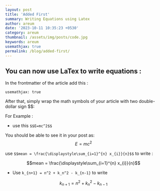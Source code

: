 ```yaml
---
layout: post
title: 'Added First'
summary: Writing Equations using Latex
author: areum
date: '2023-10-11 10:35:23 +0530'
category: areum
thumbnail: /assets/img/posts/code.jpg
keywords: areum
usemathjax: true
permalink: /blog/added-first/
---
```


## You can now use LaTex to write equations :

In the frontmatter of the article add this :

`usemathjax: true`

After that, simply wrap the math symbols of your article with two double-dollar sign $$:

For Example :

- use this `$$E=mc^2$$`

You should be able to see it in your post as: $$E=mc^2$$

use `$$mean = \frac{\displaystyle\sum_{i=1}^{n} x_{i}}{n}$$` to write :

$$mean = \frac{\displaystyle\sum_{i=1}^{n} x_{i}}{n}$$

- Use `k_{n+1} = n^2 + k_n^2 - k_{n-1}` to write

$$k_{n+1} = n^2 + k_n^2 - k_{n-1}$$
